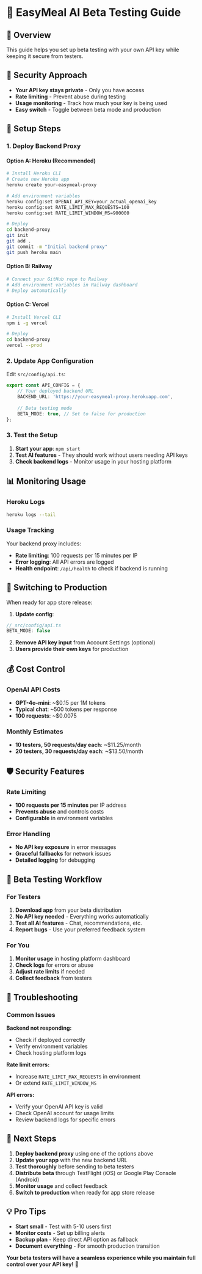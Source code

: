 # 🧪 EasyMeal AI Beta Testing Guide

## **🎯 Overview**

This guide helps you set up beta testing with your own API key while keeping it secure from testers.

## **🔐 Security Approach**

- **Your API key stays private** - Only you have access
- **Rate limiting** - Prevent abuse during testing
- **Usage monitoring** - Track how much your key is being used
- **Easy switch** - Toggle between beta mode and production

## **🚀 Setup Steps**

### **1. Deploy Backend Proxy**

#### **Option A: Heroku (Recommended)**

```bash
# Install Heroku CLI
# Create new Heroku app
heroku create your-easymeal-proxy

# Add environment variables
heroku config:set OPENAI_API_KEY=your_actual_openai_key
heroku config:set RATE_LIMIT_MAX_REQUESTS=100
heroku config:set RATE_LIMIT_WINDOW_MS=900000

# Deploy
cd backend-proxy
git init
git add .
git commit -m "Initial backend proxy"
git push heroku main
```

#### **Option B: Railway**

```bash
# Connect your GitHub repo to Railway
# Add environment variables in Railway dashboard
# Deploy automatically
```

#### **Option C: Vercel**

```bash
# Install Vercel CLI
npm i -g vercel

# Deploy
cd backend-proxy
vercel --prod
```

### **2. Update App Configuration**

Edit `src/config/api.ts`:

```typescript
export const API_CONFIG = {
    // Your deployed backend URL
    BACKEND_URL: 'https://your-easymeal-proxy.herokuapp.com',
    
    // Beta testing mode
    BETA_MODE: true, // Set to false for production
};
```

### **3. Test the Setup**

1. **Start your app**: `npm start`
2. **Test AI features** - They should work without users needing API keys
3. **Check backend logs** - Monitor usage in your hosting platform

## **📊 Monitoring Usage**

### **Heroku Logs**

```bash
heroku logs --tail
```

### **Usage Tracking**

Your backend proxy includes:

- **Rate limiting**: 100 requests per 15 minutes per IP
- **Error logging**: All API errors are logged
- **Health endpoint**: `/api/health` to check if backend is running

## **🔄 Switching to Production**

When ready for app store release:

1. **Update config**:

```typescript
// src/config/api.ts
BETA_MODE: false
```

2. **Remove API key input** from Account Settings (optional)
3. **Users provide their own keys** for production

## **💰 Cost Control**

### **OpenAI API Costs**

- **GPT-4o-mini**: ~$0.15 per 1M tokens
- **Typical chat**: ~500 tokens per response
- **100 requests**: ~$0.0075

### **Monthly Estimates**

- **10 testers, 50 requests/day each**: ~$11.25/month
- **20 testers, 30 requests/day each**: ~$13.50/month

## **🛡️ Security Features**

### **Rate Limiting**

- **100 requests per 15 minutes** per IP address
- **Prevents abuse** and controls costs
- **Configurable** in environment variables

### **Error Handling**

- **No API key exposure** in error messages
- **Graceful fallbacks** for network issues
- **Detailed logging** for debugging

## **📱 Beta Testing Workflow**

### **For Testers**

1. **Download app** from your beta distribution
2. **No API key needed** - Everything works automatically
3. **Test all AI features** - Chat, recommendations, etc.
4. **Report bugs** - Use your preferred feedback system

### **For You**

1. **Monitor usage** in hosting platform dashboard
2. **Check logs** for errors or abuse
3. **Adjust rate limits** if needed
4. **Collect feedback** from testers

## **🔧 Troubleshooting**

### **Common Issues**

**Backend not responding:**

- Check if deployed correctly
- Verify environment variables
- Check hosting platform logs

**Rate limit errors:**

- Increase `RATE_LIMIT_MAX_REQUESTS` in environment
- Or extend `RATE_LIMIT_WINDOW_MS`

**API errors:**

- Verify your OpenAI API key is valid
- Check OpenAI account for usage limits
- Review backend logs for specific errors

## **🎯 Next Steps**

1. **Deploy backend proxy** using one of the options above
2. **Update your app** with the new backend URL
3. **Test thoroughly** before sending to beta testers
4. **Distribute beta** through TestFlight (iOS) or Google Play Console (Android)
5. **Monitor usage** and collect feedback
6. **Switch to production** when ready for app store release

## **💡 Pro Tips**

- **Start small** - Test with 5-10 users first
- **Monitor costs** - Set up billing alerts
- **Backup plan** - Keep direct API option as fallback
- **Document everything** - For smooth production transition

**Your beta testers will have a seamless experience while you maintain full control over your API key!** 🚀

